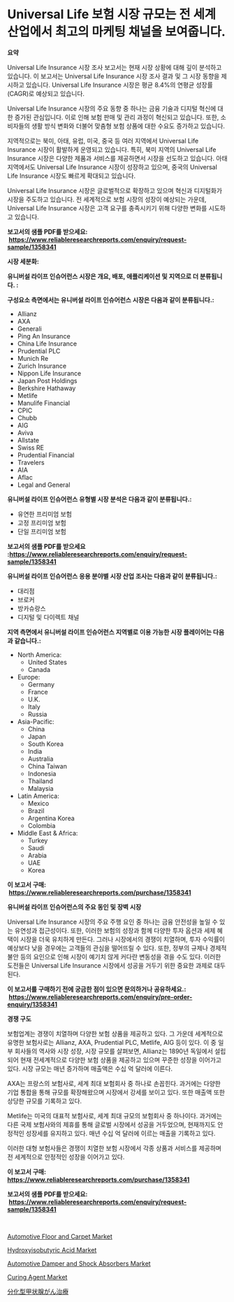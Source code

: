 <p><h1>Universal Life 보험 시장 규모는 전 세계 산업에서 최고의 마케팅 채널을 보여줍니다.</h1></p><p><strong>요약</strong></p>
<p><p>Universal Life Insurance 시장 조사 보고서는 현재 시장 상황에 대해 깊이 분석하고 있습니다. 이 보고서는 Universal Life Insurance 시장 조사 결과 및 그 시장 동향을 제시하고 있습니다. Universal Life Insurance 시장은 평균 8.4%의 연평균 성장률(CAGR)로 예상되고 있습니다.</p><p>Universal Life Insurance 시장의 주요 동향 중 하나는 금융 기술과 디지털 혁신에 대한 증가된 관심입니다. 이로 인해 보험 판매 및 관리 과정이 혁신되고 있습니다. 또한, 소비자들의 생활 방식 변화와 더불어 맞춤형 보험 상품에 대한 수요도 증가하고 있습니다.</p><p>지역적으로는 북미, 아태, 유럽, 미국, 중국 등 여러 지역에서 Universal Life Insurance 시장이 활발하게 운영되고 있습니다. 특히, 북미 지역의 Universal Life Insurance 시장은 다양한 제품과 서비스를 제공하면서 시장을 선도하고 있습니다. 아태 지역에서도 Universal Life Insurance 시장이 성장하고 있으며, 중국의 Universal Life Insurance 시장도 빠르게 확대되고 있습니다.</p><p>Universal Life Insurance 시장은 글로벌적으로 확장하고 있으며 혁신과 디지털화가 시장을 주도하고 있습니다. 전 세계적으로 보험 시장의 성장이 예상되는 가운데, Universal Life Insurance 시장은 고객 요구를 충족시키기 위해 다양한 변화를 시도하고 있습니다.</p></p>
<p><strong>보고서의 샘플 PDF를 받으세요: &nbsp;<a href="https://www.reliableresearchreports.com/enquiry/request-sample/1358341">https://www.reliableresearchreports.com/enquiry/request-sample/1358341</a></strong></p>
<p><strong>시장 세분화:</strong></p>
<p><strong> 유니버설 라이프 인슈어런스 시장은 개요, 배포, 애플리케이션 및 지역으로 더 분류됩니다. :</strong></p>
<p><strong>구성요소 측면에서는 유니버설 라이프 인슈어런스 시장은 다음과 같이 분류됩니다.:</strong></p>
<p><ul><li>Allianz</li><li>AXA</li><li>Generali</li><li>Ping An Insurance</li><li>China Life Insurance</li><li>Prudential PLC</li><li>Munich Re</li><li>Zurich Insurance</li><li>Nippon Life Insurance</li><li>Japan Post Holdings</li><li>Berkshire Hathaway</li><li>Metlife</li><li>Manulife Financial</li><li>CPIC</li><li>Chubb</li><li>AIG</li><li>Aviva</li><li>Allstate</li><li>Swiss RE</li><li>Prudential Financial</li><li>Travelers</li><li>AIA</li><li>Aflac</li><li>Legal and General</li></ul></p>
<p><strong> 유니버설 라이프 인슈어런스 유형별 시장 분석은 다음과 같이 분류됩니다.:</strong></p>
<p><ul><li>유연한 프리미엄 보험</li><li>고정 프리미엄 보험</li><li>단일 프리미엄 보험</li></ul></p>
<p><strong>보고서의 샘플 PDF를 받으세요 :<a href="https://www.reliableresearchreports.com/enquiry/request-sample/1358341">https://www.reliableresearchreports.com/enquiry/request-sample/1358341</a></strong></p>
<p><strong> 유니버설 라이프 인슈어런스 응용 분야별 시장 산업 조사는 다음과 같이 분류됩니다.:</strong></p>
<p><ul><li>대리점</li><li>브로커</li><li>방카슈랑스</li><li>디지털 및 다이렉트 채널</li></ul></p>
<p><strong>지역 측면에서 유니버설 라이프 인슈어런스 지역별로 이용 가능한 시장 플레이어는 다음과 같습니다.:</strong></p>
<p><ul>
    <li>
        North America:
        <ul>
            <li>United States</li>
            <li>Canada</li>
        </ul>
    </li>
    <li>
        Europe:
        <ul>
            <li>Germany</li>
            <li>France</li>
            <li>U.K.</li>
            <li>Italy</li>
            <li>Russia</li>
        </ul>
    </li>
    <li>
        Asia-Pacific:
        <ul>
            <li>China</li>
            <li>Japan</li>
            <li>South Korea</li>
            <li>India</li>
            <li>Australia</li>
            <li>China Taiwan</li>
            <li>Indonesia</li>
            <li>Thailand</li>
            <li>Malaysia</li>
        </ul>
    </li>
    <li>
        Latin America:
        <ul>
            <li>Mexico</li>
            <li>Brazil</li>
            <li>Argentina Korea</li>
            <li>Colombia</li>
        </ul>
    </li>
    <li>
        Middle East & Africa:
        <ul>
            <li>Turkey</li>
            <li>Saudi</li>
            <li>Arabia</li>
            <li>UAE</li>
            <li>Korea</li>
        </ul>
    </li>
    </ul></p>
<p><strong>이 보고서 구매: &nbsp;<a href="https://www.reliableresearchreports.com/purchase/1358341">https://www.reliableresearchreports.com/purchase/1358341</a></strong></p>
<p><strong>유니버설 라이프 인슈어런스의 주요 동인 및 장벽 시장</strong></p>
<p><p>Universal Life Insurance 시장의 주요 주행 요인 중 하나는 금융 안전성을 높일 수 있는 유연성과 접근성이다. 또한, 이러한 보험의 성장과 함께 다양한 투자 옵션과 세제 혜택이 시장을 더욱 유치하게 만든다. 그러나 시장에서의 경쟁이 치열하며, 투자 수익률이 예상보다 낮을 경우에는 고객들의 관심을 떨어뜨릴 수 있다. 또한, 정부의 규제나 경제적 불안 등의 요인으로 인해 시장이 예기치 않게 커다란 변동성을 겪을 수도 있다. 이러한 도전들은 Universal Life Insurance 시장에서 성공을 거두기 위한 중요한 과제로 대두된다.</p></p>
<p><strong>이 보고서를 구매하기 전에 궁금한 점이 있으면 문의하거나 공유하세요.: &nbsp;<a href="https://www.reliableresearchreports.com/enquiry/pre-order-enquiry/1358341">https://www.reliableresearchreports.com/enquiry/pre-order-enquiry/1358341</a></strong></p>
<p><strong>경쟁 구도</strong></p>
<p><p>보험업계는 경쟁이 치열하며 다양한 보험 상품을 제공하고 있다. 그 가운데 세계적으로 유명한 보험사로는 Allianz, AXA, Prudential PLC, Metlife, AIG 등이 있다. 이 중 일부 회사들의 역사와 시장 성장, 시장 규모를 살펴보면, Allianz는 1890년 독일에서 설립되어 현재 전세계적으로 다양한 보험 상품을 제공하고 있으며 꾸준한 성장을 이어가고 있다. 시장 규모는 매년 증가하며 매출액은 수십 억 달러에 이른다.</p><p>AXA는 프랑스의 보험사로, 세계 최대 보험회사 중 하나로 손꼽힌다. 과거에는 다양한 기업 통합을 통해 규모를 확장해왔으며 시장에서 강세를 보이고 있다. 또한 매출액 또한 상당한 규모를 기록하고 있다.</p><p>Metlife는 미국의 대표적 보험사로, 세계 최대 규모의 보험회사 중 하나이다. 과거에는 다른 국제 보험사와의 제휴를 통해 글로벌 시장에서 성공을 거두었으며, 현재까지도 안정적인 성장세를 유지하고 있다. 매년 수십 억 달러에 이르는 매출을 기록하고 있다.</p><p>이러한 대형 보험사들은 경쟁이 치열한 보험 시장에서 각종 상품과 서비스를 제공하며 전 세계적으로 안정적인 성장을 이어가고 있다.</p></p>
<p><strong>이 보고서 구매: &nbsp; <a href="https://www.reliableresearchreports.com/purchase/1358341">https://www.reliableresearchreports.com/purchase/1358341</a></strong></p>
<p><strong>보고서의 샘플 PDF를 받으세요: &nbsp;<a href="https://www.reliableresearchreports.com/enquiry/request-sample/1358341">https://www.reliableresearchreports.com/enquiry/request-sample/1358341</a></strong><strong></strong></p>
<p>&nbsp;</p>
<p><p><a href="https://issuu.com/reportprime-2/docs/automotive-floor-and-carpet-market-size-2030.pptx">Automotive Floor and Carpet Market</a></p><p><a href="https://github.com/jhcraigie/Market-Research-Report-List-2/blob/main/hydroxyisobutyric-acid-market.md">Hydroxyisobutyric Acid Market</a></p><p><a href="https://issuu.com/reportprime-2/docs/automotive-damper-and-shock-absorbers-market-size-">Automotive Damper and Shock Absorbers Market</a></p><p><a href="https://github.com/PeterParrish5/Market-Research-Report-List-3/blob/main/curing-agent-market.md">Curing Agent Market</a></p><p><a href="https://github.com/xnljig2898992/Market-Research-Report-List-1/blob/main/7563177193366.md">分化型甲状腺がん治療</a></p></p>